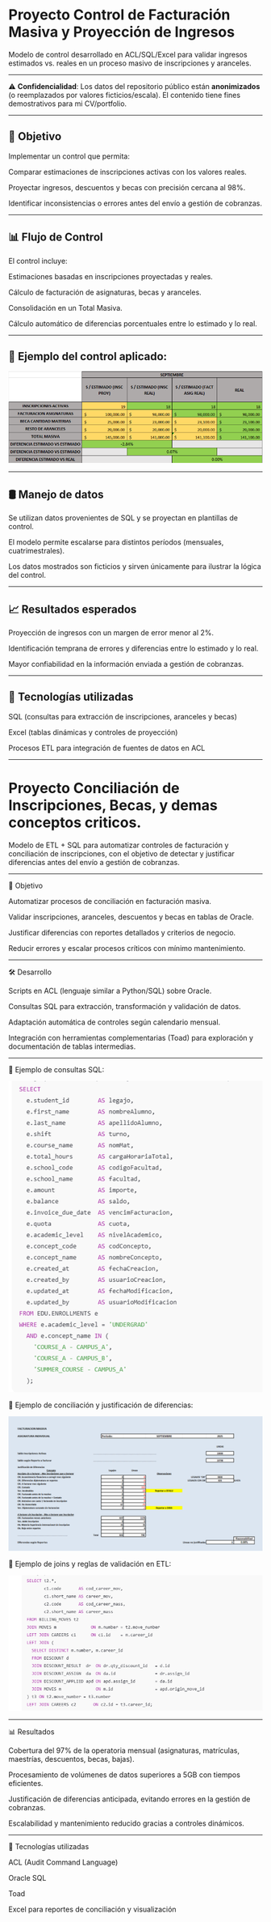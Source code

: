 # Proyecto Control de Facturación Masiva y Proyección de Ingresos

Modelo de control desarrollado en ACL/SQL/Excel para validar ingresos estimados vs. reales en un proceso masivo de inscripciones y aranceles.

---

⚠️ **Confidencialidad**: Los datos del repositorio público están **anonimizados** (o reemplazados por valores ficticios/escala). El contenido tiene fines demostrativos para mi CV/portfolio.

---

## 🎯 Objetivo

Implementar un control que permita:

Comparar estimaciones de inscripciones activas con los valores reales.

Proyectar ingresos, descuentos y becas con precisión cercana al 98%.

Identificar inconsistencias o errores antes del envío a gestión de cobranzas.

---

## 📊 Flujo de Control

El control incluye:

Estimaciones basadas en inscripciones proyectadas y reales.

Cálculo de facturación de asignaturas, becas y aranceles.

Consolidación en un Total Masiva.

Cálculo automático de diferencias porcentuales entre lo estimado y lo real.

---

## 📸 Ejemplo del control aplicado:

![Control de Facturación](https://raw.githubusercontent.com/hernano88/acl-sql-uade/main/pictures/check_masiva.PNG)

---

## 🛢️ Manejo de datos

Se utilizan datos provenientes de SQL y se proyectan en plantillas de control.

El modelo permite escalarse para distintos períodos (mensuales, cuatrimestrales).

Los datos mostrados son ficticios y sirven únicamente para ilustrar la lógica del control.

---

## 📈 Resultados esperados

Proyección de ingresos con un margen de error menor al 2%.

Identificación temprana de errores y diferencias entre lo estimado y lo real.

Mayor confiabilidad en la información enviada a gestión de cobranzas.

---

## 🔧 Tecnologías utilizadas

SQL (consultas para extracción de inscripciones, aranceles y becas)

Excel (tablas dinámicas y controles de proyección)

Procesos ETL para integración de fuentes de datos en ACL


---

# Proyecto Conciliación de Inscripciones, Becas, y demas conceptos criticos.

Modelo de ETL + SQL para automatizar controles de facturación y conciliación de inscripciones, con el objetivo de detectar y justificar diferencias antes del envío a gestión de cobranzas.

---

🎯 Objetivo

Automatizar procesos de conciliación en facturación masiva.

Validar inscripciones, aranceles, descuentos y becas en tablas de Oracle.

Justificar diferencias con reportes detallados y criterios de negocio.

Reducir errores y escalar procesos críticos con mínimo mantenimiento.

---

🛠️ Desarrollo

Scripts en ACL (lenguaje similar a Python/SQL) sobre Oracle.

Consultas SQL para extracción, transformación y validación de datos.

Adaptación automática de controles según calendario mensual.

Integración con herramientas complementarias (Toad) para exploración y documentación de tablas intermedias.

---

📸 Ejemplo de consultas SQL:

![Control de Facturación](https://raw.githubusercontent.com/hernano88/acl-sql-uade/main/pictures/sql.PNG)

📸 Ejemplo de conciliación y justificación de diferencias:

![Control de Facturación](https://raw.githubusercontent.com/hernano88/acl-sql-uade/main/pictures/conciliacion_asignatura.PNG)

📸 Ejemplo de joins y reglas de validación en ETL:

![Control de Facturación](https://raw.githubusercontent.com/hernano88/acl-sql-uade/main/pictures/sql2.PNG)

---


📊 Resultados

Cobertura del 97% de la operatoria mensual (asignaturas, matrículas, maestrías, descuentos, becas, bajas).

Procesamiento de volúmenes de datos superiores a 5GB con tiempos eficientes.

Justificación de diferencias anticipada, evitando errores en la gestión de cobranzas.

Escalabilidad y mantenimiento reducido gracias a controles dinámicos.

---

🔧 Tecnologías utilizadas

ACL (Audit Command Language)

Oracle SQL

Toad

Excel para reportes de conciliación y visualización

